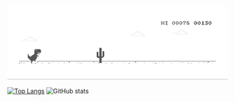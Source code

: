 ![image](https://github.com/NUISTGY/NUISTGY/blob/main/dino.gif)

[![Top Langs](https://github-readme-stats.vercel.app/api/top-langs/?username=NUISTGY&layout=compact&theme=radical&card_width=15)](https://github.com/anuraghazra/github-readme-stats)
![GitHub stats](https://github-readme-stats.vercel.app/api?username=NUISTGY&show_icons=true&theme=radical&line_height=20&include_all_commits=true&count_private=true)
